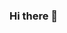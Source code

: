 ### Hi there 👋

<!--
**sultandaris/sultandaris** is a ✨ _special_ ✨ repository because its `README.md` (this file) appears on your GitHub profile.

Here are some ideas to get you started:

- 🔭 I’m currently working on college and personal projects
- 🌱 I’m currently learning designs and coding
- 👯 I’m looking to collaborate on beginner project

